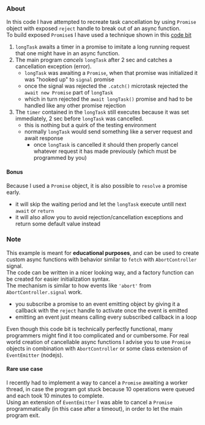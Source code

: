 ### About
In this code I have attempted to recreate task cancellation by using `Promise` object with exposed `reject` handle to break out of an async function.      
To build exposed `Promise`s I have used a technique shown in this [code bit](https://github.com/DANser-freelancer/code_bits/tree/deferred-promise-factory)
1. `longTask` awaits a timer in a promise to imitate a long running request that one might have in an async function.      
2. The main program *cancels* `longTask` after 2 sec and catches a cancellation exception (error).
   - `longTask` was awaiting a `Promise`, when that promise was initialized it was "hooked up" to `signal` promise
   - once the signal was rejected the `.catch()` microtask rejected the `await new Promise` part of `longTask`
   - which in turn rejected the `await longTask()` promise and had to be handled like any other promise rejection     
3. The `timer` contained in the `longTask` still executes because it was set immediately, 2 sec before `longTask` was cancelled.        
   - this is nothing but a quirk of the testing environment
   - normally `longTask` would send something like a server request and await response
     - once `longTask` is cancelled it should then properly cancel whatever request it has made previously (which must be programmed by you)
#### Bonus       
Because I used a `Promise` object, it is also possible to `resolve` a promise early.
- it will skip the waiting period and let the `longTask` execute untill next `await` or `return`
- it will also allow you to avoid rejection/cancellation exceptions and return some default value instead
### Note
This example is meant for **educational purposes**, and can be used to create custom async functions with behavior similar to `fetch` with `AbortController` signal.       
The code can be written in a nicer looking way, and a factory function can be created for easier initialization syntax.    
The mechanism is similar to how events like `'abort'` from `AbortController.signal` work.
- you subscribe a promise to an event emitting object by giving it a callback with the `reject` handle to activate once the event is emitted
- emitting an event just means calling every subscribed callback in a loop

Even though this code bit is technically perfectly functional, many programmers might find it too complicated and or cumbersome.
For real world creation of cancellable async functions I advise you to use `Promise` objects in combination with `AbortController` or some class extension of `EventEmitter` (nodejs).
#### Rare use case      
I recently had to implement a way to cancel a `Promise` awaiting a worker thread, in case the program got stuck because 10 operations were queued and each took 10 minutes to complete.        
Using an extension of `EventEmitter` I was able to cancel a `Promise` programmatically (in this case after a timeout), in order to let the main program exit. 
